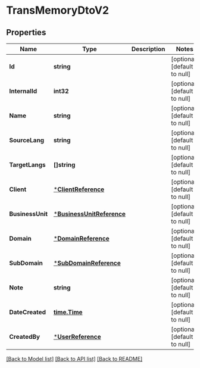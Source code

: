 # TransMemoryDtoV2

## Properties
Name | Type | Description | Notes
------------ | ------------- | ------------- | -------------
**Id** | **string** |  | [optional] [default to null]
**InternalId** | **int32** |  | [optional] [default to null]
**Name** | **string** |  | [optional] [default to null]
**SourceLang** | **string** |  | [optional] [default to null]
**TargetLangs** | **[]string** |  | [optional] [default to null]
**Client** | [***ClientReference**](ClientReference.md) |  | [optional] [default to null]
**BusinessUnit** | [***BusinessUnitReference**](BusinessUnitReference.md) |  | [optional] [default to null]
**Domain** | [***DomainReference**](DomainReference.md) |  | [optional] [default to null]
**SubDomain** | [***SubDomainReference**](SubDomainReference.md) |  | [optional] [default to null]
**Note** | **string** |  | [optional] [default to null]
**DateCreated** | [**time.Time**](time.Time.md) |  | [optional] [default to null]
**CreatedBy** | [***UserReference**](UserReference.md) |  | [optional] [default to null]

[[Back to Model list]](../README.md#documentation-for-models) [[Back to API list]](../README.md#documentation-for-api-endpoints) [[Back to README]](../README.md)


